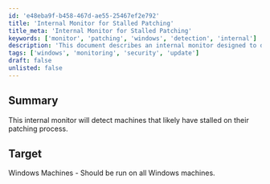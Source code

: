 ```yaml
---
id: 'e48eba9f-b458-467d-ae55-25467ef2e792'
title: 'Internal Monitor for Stalled Patching'
title_meta: 'Internal Monitor for Stalled Patching'
keywords: ['monitor', 'patching', 'windows', 'detection', 'internal']
description: 'This document describes an internal monitor designed to detect Windows machines that are likely experiencing stalled patching processes, ensuring timely updates and security compliance.'
tags: ['windows', 'monitoring', 'security', 'update']
draft: false
unlisted: false
---
```

## Summary

This internal monitor will detect machines that likely have stalled on their patching process.

## Target

Windows Machines - Should be run on all Windows machines.







